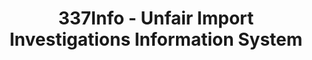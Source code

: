 ---
layout: default
bigquery: https://console.cloud.google.com/bigquery?p=patents-public-data&d=usitc_investigations&page=dataset&project=sheets-management-319211
citation: US International Trade Commission 337Info Unfair Import Investigations Information
  System
contributors: US International Trade Comission
cost: None
description: US International Trade Commission 337Info Unfair Import Investigations
  Information System contains data on investigations done under Section 337. Section
  337 declares the infringement of certain statutory intellectual property rights
  and other forms of unfair competition in import trade to be unlawful practices.
  Most Section 337 investigations involve allegations of patent or registered trademark
  infringement.
documentation: FAQ and tutorial available on the site
last_edit: 04/09/2022, 09:59:55
location: https://pubapps2.usitc.gov/337external/
maintained_by: US International Trade Comission
schema_fields:
- currentStatus
- dateCreated
- finalDetViolation
- id
- teoReliefGranted
- investigationTermDate
- endDateMarkmanHearing
- complainant
- issueDateOtherNonFinal
- docketNo
- teoProceedingInvolved
- title
- targetDate
- dateOfPublicationFrNotice
- teoIdDueDate
- dateComplaintFiled
- finalIdOnViolationDue
- investigationNo
- scheduledStartDateEvidHear
- markmanHearing
- investigationType
- aljAssigned
- lastUpdated
- patentNumber
- actualStartDateEvidHear
- patentNumbers
- currentActiveALJ
- finalDetNoViolation
- scheduledEndDateEvidHear
- publication_number
- invUnfairAct
- htsNumbers
- ouiiAttorney
- actualEndDateEvidHear
- respondent
- teoIdIssueDate
- gcAttorney
- copyrightNumbers
- internalRemand
- startDateMarkmanHearing
- ouiiParticipation
- trademarkNumbers
- cafcAppeals
- finalIdOnViolationIssue
shortname: unfair_import_investigations
tags:
- import
- legal
- trade
timeframe: 2008-2021 (prior to 2008 downloadable as a JSON file)
title: 337Info - Unfair Import Investigations Information System
uuid: 2721f5ec-e599-4890-9265-9706719fc71e
---